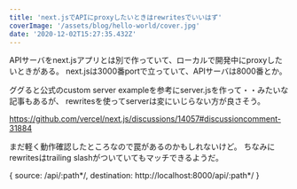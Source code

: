 ```yaml
---
title: 'next.jsでAPIにproxyしたいときはrewritesでいいはず'
coverImage: '/assets/blog/hello-world/cover.jpg'
date: '2020-12-02T15:27:35.432Z'
---
```


APIサーバをnext.jsアプリとは別で作っていて、ローカルで開発中にproxyしたいときがある。
next.jsは3000番portで立っていて、APIサーバは8000番とか。

ググると公式のcustom server exampleを参考にserver.jsを作って・・みたいな記事もあるが、
rewritesを使ってserverは変にいじらない方が良さそう。

https://github.com/vercel/next.js/discussions/14057#discussioncomment-31884

まだ軽く動作確認したところなので罠があるのかもしれないけど。
ちなみにrewritesはtrailing slashがついていてもマッチできるようだ。

{
    source: /api/:path*/,
    destination: http://localhost:8000/api/:path*/
}
